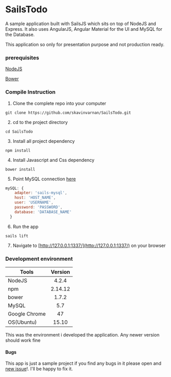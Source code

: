 # SailsTodo

A sample application built with SailsJS which sits on top of NodeJS and Express. It also uses AngularJS, Angular Material for the UI and MySQL for the Database.

This application so only for presentation purpose and not production ready.

### prerequisites ###
[NodeJS](https://nodejs.org/en/download/)

[Bower](http://bower.io/#install-bower)

### Compile Instruction ###
1) Clone the complete repo into your computer 
```shell
git clone https://github.com/skavinvarnan/SailsTodo.git
```

2) cd to the project directory
```shell
cd SailsTodo
```

3) Install all project dependency
```shell
npm install
```

4) Install Javascript and Css dependency
```shell
bower install
```

5) Point MySQL connection [here](https://github.com/skavinvarnan/SailsTodo/blob/master/config/connections.js#L43)
```javascript
mySQL: {
    adapter: 'sails-mysql',
    host: 'HOST_NAME',
    user: 'USERNAME',
    password: 'PASSWORD',
    database: 'DATABASE_NAME'
  }
```

6) Run the app
```shell
sails lift
```

7) Navigate to [http://127.0.0.1:1337/](http://127.0.0.1:1337/) on your browser

### Development environment ###

| Tools         | Version       |
| ------------- |:-------------:|
| NodeJS        | 4.2.4         |
| npm           | 2.14.12       |
| bower         | 1.7.2         |
| MySQL         | 5.7           |
| Google Chrome | 47            |
| OS(Ubuntu)    | 15.10         |

This was the environment i developed the application. Any newer version should work fine

#### Bugs
This app is just a sample project if you find any bugs in it please open and [new issue](https://github.com/skavinvarnan/SailsTodo/issues)!. I'll be happy to fix it.
